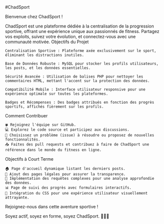 #ChadSport

Bienvenue chez ChadSport !

ChadSport est une plateforme dédiée à la centralisation de la progression sportive, offrant une expérience unique aux passionnés de fitness. Partagez vos exploits, suivez votre évolution, et connectez-vous avec une communauté motivée.
Objectifs du Projet

    Centralisation Sportive : Plateforme axée exclusivement sur le sport, éliminant les distractions inutiles.

    Base de Données Robuste : MySQL pour stocker les profils utilisateurs, les posts, et les données essentielles.

    Sécurité Avancée : Utilisation de balises PHP pour nettoyer les commentaires HTML, mettant l'accent sur la protection des données.

    Compatibilité Mobile : Interface utilisateur responsive pour une expérience optimale sur toutes les plateformes.

    Badges et Récompenses : Des badges attribués en fonction des progrès sportifs, affichés fièrement sur les profils.

Comment Contribuer

    🍀 Rejoignez l'équipe sur GitHub.
    💻 Explorez le code source et participez aux discussions.
    🚀 Choisissez un problème (issue) à résoudre ou proposez de nouvelles fonctionnalités.
    📥 Faites des pull requests et contribuez à faire de ChadSport une référence dans le monde du fitness en ligne.

Objectifs à Court Terme

    🏠 Page d'accueil dynamique listant les derniers posts.
    📜 Ajout des pages légales pour assurer la transparence.
    🚀 Implémentation des requêtes complexes pour une analyse approfondie des données.
    📊 Page de suivi des progrès avec formulaires interactifs.
    🎨 Intégration du CSS pour une expérience utilisateur visuellement attrayante.

Rejoignez-nous dans cette aventure sportive !

Soyez actif, soyez en forme, soyez ChadSport. 💪🏋️‍♂️
